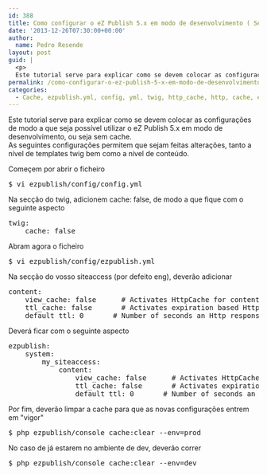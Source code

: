 ```yaml
---
id: 388
title: Como configurar o eZ Publish 5.x em modo de desenvolvimento ( Sem cache ) ?
date: '2013-12-26T07:30:00+00:00'
author: 
  name: Pedro Resende
layout: post
guid: |
  <p>
  Este tutorial serve para explicar como se devem colocar as configurações de modo a que seja possível utilizar o eZ Publish 5.x em modo de desenvolvimento, ou seja sem cache. <br />As seguintes configurações permitem que sejam feitas alterações, tanto
permalink: /como-configurar-o-ez-publish-5-x-em-modo-de-desenvolvimento-sem-cache/
categories:
  - Cache, ezpublish.yml, config, yml, twig, http_cache, http, cache, eZ, eZ Publish, symfony
---
```

Este tutorial serve para explicar como se devem colocar as configurações de modo a que seja possível utilizar o eZ Publish 5.x em modo de desenvolvimento, ou seja sem cache.  
As seguintes configurações permitem que sejam feitas alterações, tanto a nível de templates twig bem como a nível de conteúdo.

Começem por abrir o ficheiro

<pre>$ vi ezpublish/config/config.yml</pre>

Na secção do twig, adicionem cache: false, de modo a que fique com o seguinte aspecto

<pre>twig:
    cache: false</pre>

Abram agora o ficheiro

<pre>$ vi ezpublish/config/ezpublish.yml </pre>

Na secção do vosso siteaccess (por defeito eng), deverão adicionar

<pre>content:
    view_cache: false      # Activates HttpCache for content
    ttl_cache: false       # Activates expiration based HttpCache for content (very fast)
    default_ttl: 0       # Number of seconds an Http response is valid in cache (if ttl_cache is true)</pre>

Deverá ficar com o seguinte aspecto

<pre>ezpublish:
    system:
        my_siteaccess:
            content:
                view_cache: false      # Activates HttpCache for content
                ttl_cache: false       # Activates expiration based HttpCache for content (very fast)
                default_ttl: 0       # Number of seconds an Http response is valid in cache (if ttl_cache is true)</pre>

Por fim, deverão limpar a cache para que as novas configurações entrem em "vigor"

<pre>$ php ezpublish/console cache:clear --env=prod</pre>

No caso de já estarem no ambiente de dev, deverão correr

<pre>$ php ezpublish/console cache:clear --env=dev</pre>